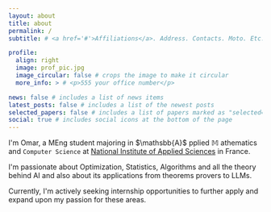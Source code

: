 ```yaml
---
layout: about
title: about
permalink: /
subtitle: # <a href='#'>Affiliations</a>. Address. Contacts. Moto. Etc.

profile:
  align: right
  image: prof_pic.jpg
  image_circular: false # crops the image to make it circular
  more_info: > # <p>555 your office number</p>

news: false # includes a list of news items
latest_posts: false # includes a list of the newest posts
selected_papers: false # includes a list of papers marked as "selected={true}"
social: true # includes social icons at the bottom of the page
---
```



I'm Omar, a MEng student majoring in $\mathsbb{A}$ pplied $\mathbb{M}$ athematics and `Computer Science` at [National Institute of Applied Sciences](https://www.insa-rouen.fr/) in France.

I'm passionate about Optimization, Statistics, Algorithms and all the theory behind AI and also about its applications from theorems provers to LLMs.

Currently, I'm actively seeking internship opportunities to further apply and expand upon my passion for these areas.
